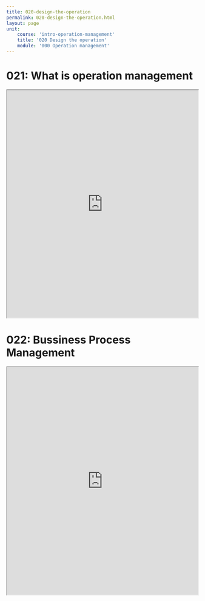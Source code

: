 ```yaml
---
title: 020-design-the-operation
permalink: 020-design-the-operation.html
layout: page
unit:
    course: 'intro-operation-management'
    title: '020 Design the operation'
    module: '000 Operation management'
---
```



# 021: What is operation management

<iframe
      src="https://anderfrago.github.io/ee4m-scorms/000-operation-management/020-design-the-operation/021-design-the-operation.pdf"
      width="100%"
      height="600px"
      loading="lazy"
      title="011-what-is-om"
  ></iframe>

  # 022: Bussiness Process Management

<iframe
      src="https://anderfrago.github.io/ee4m-scorms/000-operation-management/020-design-the-operation/022-design-bpm.pdf"
      width="100%"
      height="600px"
      loading="lazy"
      title="012-operation-strategy-competitiveness"
  ></iframe>